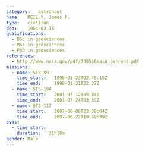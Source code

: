 ```yaml
---
category:	astronaut
name:	REILLY, James F.
type:	civilian
dob:	1954-03-18
qualifications:
  - BSc in geosciences
  - MSc in geosciences
  - PhD in geosciences
references:
  - http://www.nasa.gov/pdf/740566main_current.pdf
missions:
  - name: STS-89
    time_start:   1998-01-23T02:48:15Z
    time_end:     1998-01-31T22:37Z
  - name: STS-104
    time_start:   2001-07-12T09:04Z
    time_end:     2001-07-24T03:39Z
  - name: STS-117
    time_start:   2007-06-08T23:38:04Z
    time_end:     2007-06-22T19:49:39Z
evas:
  - time_start: 
    duration:   31h10m
gender:	Male
---
```

